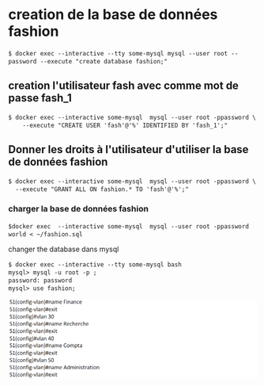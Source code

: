 # creation de la base de données fashion
```
$ docker exec --interactive --tty some-mysql mysql --user root --password --execute "create database fashion;"
```
## creation l'utilisateur fash avec comme mot de passe fash_1
```
$ docker exec --interactive some-mysql  mysql --user root -ppassword \
    --execute "CREATE USER 'fash'@'%' IDENTIFIED BY 'fash_1';"
```    
 ## Donner les droits à l'utilisateur d'utiliser la base de données fashion
 ```
 $ docker exec --interactive some-mysql  mysql --user root -ppassword \
   --execute "GRANT ALL ON fashion.* TO 'fash'@'%';" 
 ```
 ### charger la base de données fashion
 ```
 $docker exec  --interactive some-mysql  mysql --user root -ppassword world < ~/fashion.sql  
 ```
 changer the database dans mysql
 ```
 $ docker exec --interactive --tty some-mysql bash
 mysql> mysql -u root -p ;
 password: password
 mysql> use fashion;
```

![Alt tag](nw.png)
